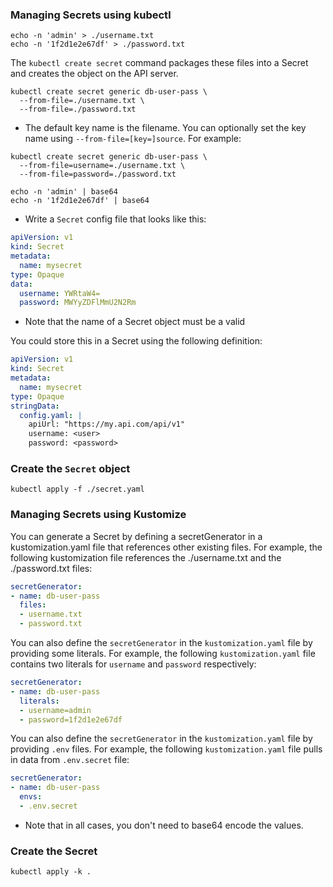 ### Managing Secrets using kubectl

```shell
echo -n 'admin' > ./username.txt
echo -n '1f2d1e2e67df' > ./password.txt
```


The `kubectl create secret` command packages these files into a Secret and creates
the object on the API server.

```shell
kubectl create secret generic db-user-pass \
  --from-file=./username.txt \
  --from-file=./password.txt
```

* The default key name is the filename. You can optionally set the key name using
`--from-file=[key=]source`. For example:

```shell
kubectl create secret generic db-user-pass \
  --from-file=username=./username.txt \
  --from-file=password=./password.txt
```

```shell
echo -n 'admin' | base64 
echo -n '1f2d1e2e67df' | base64
```

* Write a `Secret` config file that looks like this:

```yaml
apiVersion: v1
kind: Secret
metadata:
  name: mysecret
type: Opaque
data:
  username: YWRtaW4=
  password: MWYyZDFlMmU2N2Rm
```

* Note that the name of a Secret object must be a valid

You could store this in a Secret using the following definition:

```yaml
apiVersion: v1
kind: Secret
metadata:
  name: mysecret
type: Opaque
stringData:
  config.yaml: |
    apiUrl: "https://my.api.com/api/v1"
    username: <user>
    password: <password>
```

### Create the `Secret` object

```shell
kubectl apply -f ./secret.yaml
```


### Managing Secrets using Kustomize

You can generate a Secret by defining a secretGenerator in a kustomization.yaml file that references other existing files. For example, the following kustomization file references the ./username.txt and the ./password.txt files:

```yaml
secretGenerator:
- name: db-user-pass
  files:
  - username.txt
  - password.txt
```

You can also define the `secretGenerator` in the `kustomization.yaml`
file by providing some literals.
For example, the following `kustomization.yaml` file contains two literals
for `username` and `password` respectively:

```yaml
secretGenerator:
- name: db-user-pass
  literals:
  - username=admin
  - password=1f2d1e2e67df
```

You can also define the `secretGenerator` in the `kustomization.yaml`
file by providing `.env` files.
For example, the following `kustomization.yaml` file pulls in data from
`.env.secret` file:

```yaml
secretGenerator:
- name: db-user-pass
  envs:
  - .env.secret
```

* Note that in all cases, you don't need to base64 encode the values.

### Create the Secret

```shell
kubectl apply -k .
```
